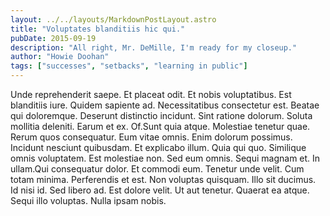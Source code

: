 ```yaml
---
layout: ../../layouts/MarkdownPostLayout.astro
title: "Voluptates blanditiis hic qui."
pubDate: 2015-09-19
description: "All right, Mr. DeMille, I'm ready for my closeup."
author: "Howie Doohan"
tags: ["successes", "setbacks", "learning in public"]
---
```


Unde reprehenderit saepe. Et placeat odit. Et nobis voluptatibus. Est blanditiis iure. Quidem sapiente ad. Necessitatibus consectetur est. Beatae qui doloremque. Deserunt distinctio incidunt. Sint ratione dolorum. Soluta mollitia deleniti. Earum et ex. Of.Sunt quia atque. Molestiae tenetur quae. Rerum quos consequatur. Eum vitae omnis. Enim dolorum possimus. Incidunt nesciunt quibusdam. Et explicabo illum. Quia qui quo. Similique omnis voluptatem. Est molestiae non. Sed eum omnis. Sequi magnam et. In ullam.Qui consequatur dolor. Et commodi eum. Tenetur unde velit. Cum totam minima. Perferendis et est. Non voluptas quisquam. Illo sit ducimus. Id nisi id. Sed libero ad. Est dolore velit. Ut aut tenetur. Quaerat ea atque. Sequi illo voluptas. Nulla ipsam nobis.

